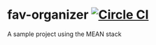 # fav-organizer [![Circle CI](https://circleci.com/gh/stefanteixeira/fav-organizer.svg?style=shield)](https://circleci.com/gh/stefanteixeira/fav-organizer)
A sample project using the MEAN stack
